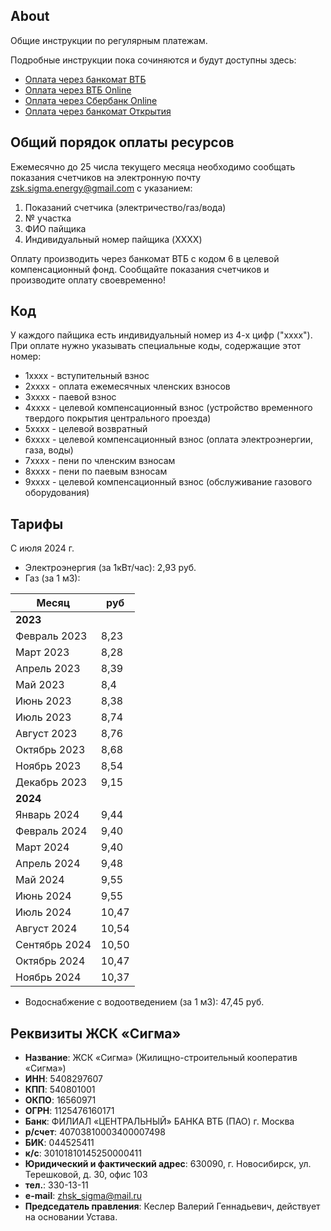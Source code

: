## About

Общие инструкции по регулярным платежам.

Подробные инструкции пока сочиняются и будут доступны здесь:
- [Оплата через банкомат ВТБ](pay-via-vtb-atm.md)
- [Оплата через ВТБ Online](pay-via-vtb-online.md)
- [Оплата через Сбербанк Online](pay-via-sber-online.md)
- [Оплата через банкомат Открытия](pay-via-openbank-atm.md)

## Общий порядок оплаты ресурсов

Ежемесячно до 25 числа текущего месяца необходимо сообщать показания счетчиков на электронную почту [zsk.sigma.energy@gmail.com](zsk.sigma.energy@gmail.com) с указанием:
1. Показаний счетчика (электричество/газ/вода)
2. № участка
3. ФИО пайщика
4. Индивидуальный номер пайщика (XXXX)

Оплату производить через банкомат ВТБ с кодом 6 в целевой компенсационный фонд.
Сообщайте показания счетчиков и производите оплату своевременно!

## Код

У каждого пайщика есть индивидуальный номер из 4-х цифр ("хххх"). При оплате нужно указывать специальные коды, содержащие этот номер:

- 1xxxx - вступительный взнос 
- 2xxxx - оплата ежемесячных членских взносов
- 3xxxx - паевой взнос
- 4xxxx - целевой компенсационный взнос (устройство временного твердого покрытия центрального проезда)
- 5xxxx - целевой возвратный
- 6xxxx - целевой компенсационный взнос (оплата электроэнергии, газа, воды)
- 7xxxx - пени по членским взносам
- 8xxxx - пени по паевым взносам
- 9xxxx - целевой компенсационный взнос (обслуживание газового оборудования)


## Тарифы 

С июля 2024 г.

- Электроэнергия (за 1кВт/час): 2,93 руб.
- Газ (за 1 м3):

| Месяц  | руб​ |
| ------- | -------- |
| **2023**  | |
| Февраль 2023 | ​8,23 |
| Март 2023 | ​8,28 |
| Апрель 2023 | 8,39​ |
| Май 2023 | ​8,4 |
| Июнь 2023 | ​8,38 |
| Июль 2023 | ​8,74 |
| Август 2023 | ​8,76 |
| Октябрь 2023 | ​8,68 |
| Ноябрь 2023 | ​8,54 |
| Декабрь 2023 | ​9,15 |
|  **2024**  | |
| Январь 2024 | ​​​9,44 |
| Февраль 2024 | ​9,40|
| Март 2024 | ​9,40 |
| Апрель 2024 | 9,48​ |
| Май 2024 | 9,55​ |
| Июнь 2024 | 9,55​ |
| Июль 2024 | 10,47​ |
| Август 2024 | 10,54 |
| Cентябрь 2024 | 10,50 |
| Октябрь 2024 | 10,47 |
| Ноябрь 2024 | 10,37 |



- Водоснабжение с водоотведением (за 1 м3): 47,45 руб.

## Реквизиты ЖСК «Сигма»

- **Название**: ЖСК «Сигма» (Жилищно-строительный кооператив «Сигма»)
- **ИНН**: 5408297607
- **КПП**: 540801001
- **ОКПО**: 16560971
- **ОГРН**: 1125476160171
- **Банк**: ФИЛИАЛ «ЦЕНТРАЛЬНЫЙ» БАНКА ВТБ (ПАО) г. Москва
- **р/счет**: 40703810003400007498
- **БИК**: 044525411
- **к/с**: 30101810145250000411
- **Юридический и фактический адрес**: 630090, г. Новосибирск, ул. Терешковой, д. 30, офис 103
- **тел.**: 330-13-11
- **e-mail**: [zhsk_sigma@mail.ru](zhsk_sigma@mail.ru)
- **Председатель правления**: Кеслер Валерий Геннадьевич, действует на основании Устава.
